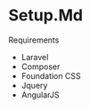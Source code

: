 Setup.Md
===============================

Requirements
* Laravel
* Composer
* Foundation CSS
* Jquery
* AngularJS